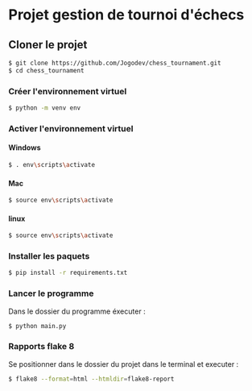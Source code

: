 # Projet gestion de tournoi d'échecs

## Cloner le projet


````bash
$ git clone https://github.com/Jogodev/chess_tournament.git
$ cd chess_tournament
````

### Créer l'environnement virtuel

````bash
$ python -m venv env
````

### Activer l'environnement virtuel

#### Windows
````bash
$ . env\scripts\activate 
````
#### Mac
````bash
$ source env\scripts\activate 
````
#### linux
````bash
$ source env\scripts\activate 
````

### Installer les paquets

````bash
$ pip install -r requirements.txt
````

### Lancer le programme

Dans le dossier du programme éxecuter :
````bash
$ python main.py
````

### Rapports flake 8

Se positionner dans le dossier du projet dans le terminal et executer :
````bash
$ flake8 --format=html --htmldir=flake8-report
````